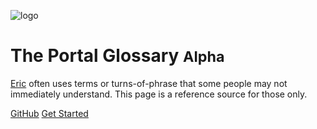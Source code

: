 <!-- _coverpage.md -->

![logo](https://theportal.tv/wp-content/uploads/2020/08/the-portal-logo.png)

# The Portal Glossary <small>Alpha</small>

[Eric](https://twitter.com/EricRWeinstein) often uses terms or turns-of-phrase that some people may not immediately understand. This page is a reference source for those only.

[GitHub](https://github.com/jaygidwitz/glossary/)
[Get Started](#the-portal-glossary)
